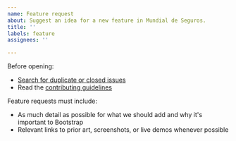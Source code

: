 ```yaml
---
name: Feature request
about: Suggest an idea for a new feature in Mundial de Seguros.
title: ''
labels: feature
assignees: ''

---
```


Before opening:

- [Search for duplicate or closed issues](https://github.com/coreui/SysIP/issues?utf8=%E2%9C%93&q=is%3Aissue)
- Read the [contributing guidelines](https://github.com/coreui/SysIP/blob/main/.github/CONTRIBUTING.md)

Feature requests must include:

- As much detail as possible for what we should add and why it's important to Bootstrap
- Relevant links to prior art, screenshots, or live demos whenever possible
